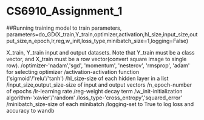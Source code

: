 # CS6910_Assignment_1

##Running training model
to train parameters,
parameters=do_GD(X_train,Y_train,optimizer,activation,hl_size,input_size,output_size,n_epoch,lr,reg,w_init,loss_type,minibatch_size=1,logging=False)

X_train, Y_train input and output datasets. Note that Y_train must be a class vector, and X_train must be a row vector(convert square image to single row).
/optimizer-'nadam','sgd', 'momentum', 'nesterov', 'rmsprop', 'adam' for selecting optimizer
/activation-activation function ('sigmoid'/'relu'/'tanh')
/hl_size-size of each hidden layer in a list
/input_size,output_size-size of input and output vectors
/n_epoch-number of epochs
/lr-learning rate
/reg-weight decay term
/w_init-initialization algorithm-'xavier'/'random'
/loss_type-'cross_entropy','squared_error'
/minibatch_size-size of each minibatch
/logging-set to True to log loss and accuracy to wandb
